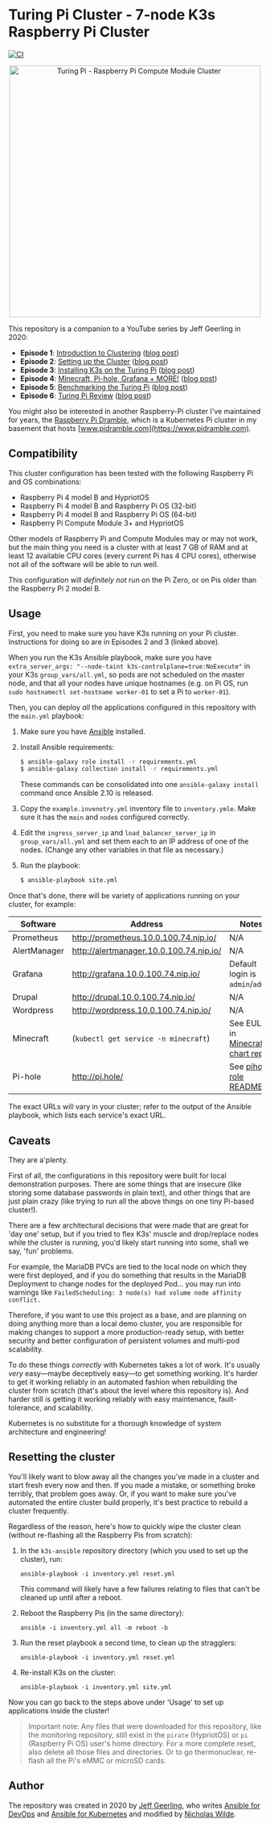 # Turing Pi Cluster - 7-node K3s Raspberry Pi Cluster

[![CI](https://github.com/geerlingguy/turing-pi-cluster/workflows/CI/badge.svg?branch=master&event=push)](https://github.com/geerlingguy/turing-pi-cluster/actions?query=workflow%3ACI)

<p align="center"><a href="https://www.youtube.com/watch?v=kgVz4-SEhbE"><img src="images/turing-pi-cluster-hero.jpg?raw=true" width="500" height="auto" alt="Turing Pi - Raspberry Pi Compute Module Cluster" /></a></p>

This repository is a companion to a YouTube series by Jeff Geerling in 2020:

  - **Episode 1**: [Introduction to Clustering](https://www.youtube.com/watch?v=kgVz4-SEhbE) ([blog post](https://www.jeffgeerling.com/blog/2020/raspberry-pi-cluster-episode-1-introduction-clusters))
  - **Episode 2**: [Setting up the Cluster](https://www.youtube.com/watch?v=xNndbfxMCLo) ([blog post](https://www.jeffgeerling.com/blog/2020/raspberry-pi-cluster-episode-2-setting-cluster))
  - **Episode 3**: [Installing K3s on the Turing Pi](https://www.youtube.com/watch?v=N4bfNefjBSw) ([blog post](https://www.jeffgeerling.com/blog/2020/pi-cluster-episode-3-installing-k3s-kubernetes-on-turing-pi))
  - **Episode 4**: [Minecraft, Pi-hole, Grafana + MORE!](https://www.youtube.com/watch?v=IafVCHkJbtI) ([blog post](https://www.jeffgeerling.com/blog/2020/raspberry-pi-cluster-episode-4-minecraft-pi-hole-grafana-and-more))
  - **Episode 5**: [Benchmarking the Turing Pi](https://www.youtube.com/watch?v=IoMxpndlDWI) ([blog post](https://www.jeffgeerling.com/blog/2020/raspberry-pi-cluster-episode-5-benchmarking-turing-pi))
  - **Episode 6**: [Turing Pi Review](https://www.youtube.com/watch?v=aApByQWqnV0) ([blog post](https://www.jeffgeerling.com/blog/2020/raspberry-pi-cluster-episode-6-turing-pi-review))

You might also be interested in another Raspberry-Pi cluster I've maintained for years, the [Raspberry Pi Dramble](https://www.pidramble.com), which is a Kubernetes Pi cluster in my basement that hosts [www.pidramble.com](https://www.pidramble.com).

## Compatibility

This cluster configuration has been tested with the following Raspberry Pi and OS combinations:

  - Raspberry Pi 4 model B and HypriotOS
  - Raspberry Pi 4 model B and Raspberry Pi OS (32-bit)
  - Raspberry Pi 4 model B and Raspberry Pi OS (64-bit)
  - Raspberry Pi Compute Module 3+ and HypriotOS

Other models of Raspberry Pi and Compute Modules may or may not work, but the main thing you need is a cluster with at least 7 GB of RAM and at least 12 available CPU cores (every current Pi has 4 CPU cores), otherwise not all of the software will be able to run well.

This configuration will _definitely not_ run on the Pi Zero, or on Pis older than the Raspberry Pi 2 model B.

## Usage

First, you need to make sure you have K3s running on your Pi cluster. Instructions for doing so are in Episodes 2 and 3 (linked above).

When you run the K3s Ansible playbook, make sure you have `extra_server_args: "--node-taint k3s-controlplane=true:NoExecute"` in your K3s `group_vars/all.yml`, so pods are not scheduled on the master node, and that all your nodes have unique hostnames (e.g. on Pi OS, run `sudo hostnamectl set-hostname worker-01` to set a Pi to `worker-01`).

Then, you can deploy _all_ the applications configured in this repository with the `main.yml` playbook:

  1. Make sure you have [Ansible](https://docs.ansible.com/ansible/latest/installation_guide/intro_installation.html) installed.
  2. Install Ansible requirements:

     ```bash
     $ ansible-galaxy role install -r requirements.yml
     $ ansible-galaxy collection install -r requirements.yml
     ```

     These commands can be consolidated into one `ansible-galaxy install` command once Ansible 2.10 is released.

  3. Copy the `example.invenotry.yml` inventory file to `inventory.ymle`. Make sure it has the `main` and `node`s configured correctly.
  4. Edit the `ingress_server_ip` and `load_balancer_server_ip` in `group_vars/all.yml` and set them each to an IP address of one of the nodes. (Change any other variables in that file as necessary.)
  5. Run the playbook:

     ```bash
     $ ansible-playbook site.yml
     ```

Once that's done, there will be variety of applications running on your cluster, for example:

| Software | Address | Notes |
| -------- | ------- | ------- |
| Prometheus | http://prometheus.10.0.100.74.nip.io/ | N/A |
| AlertManager | http://alertmanager.10.0.100.74.nip.io/ | N/A |
| Grafana | http://grafana.10.0.100.74.nip.io/ | Default login is `admin`/`admin` |
| Drupal | http://drupal.10.0.100.74.nip.io/ | N/A |
| Wordpress | http://wordpress.10.0.100.74.nip.io/ | N/A |
| Minecraft | (`kubectl get service -n minecraft`) | See EULA in [Minecraft chart repo](https://github.com/helm/charts/tree/master/stable/minecraft) |
| Pi-hole | http://pi.hole/ | See [pihole role README](roles/pihole/README.md) |

The exact URLs will vary in your cluster; refer to the output of the Ansible playbook, which lists each service's exact URL.

## Caveats

They are a'plenty.

First of all, the configurations in this repository were built for local demonstration purposes. There are some things that are insecure (like storing some database passwords in plain text), and other things that are just plain crazy (like trying to run all the above things on one tiny Pi-based cluster!).

There are a few architectural decisions that were made that are great for 'day one' setup, but if you tried to flex K3s' muscle and drop/replace nodes while the cluster is running, you'd likely start running into some, shall we say, 'fun' problems.

For example, the MariaDB PVCs are tied to the local node on which they were first deployed, and if you do something that results in the MariaDB Deployment to change nodes for the deployed Pod... you may run into warnings like `FailedScheduling: 3 node(s) had volume node affinity conflict.`

Therefore, if you want to use this project as a base, and are planning on doing anything more than a local demo cluster, you are responsible for making changes to support a more production-ready setup, with better security and better configuration of persistent volumes and multi-pod scalability.

To do these things _correctly_ with Kubernetes takes a lot of work. It's usually _very_ easy—maybe deceptively easy—to get something working. It's harder to get it working reliably in an automated fashion when rebuilding the cluster from scratch (that's about the level where this repository is). And harder still is getting it working reliably with easy maintenance, fault-tolerance, and scalability.

Kubernetes is no substitute for a thorough knowledge of system architecture and engineering!

## Resetting the cluster

You'll likely want to blow away all the changes you've made in a cluster and start fresh every now and then. If you made a mistake, or something broke terribly, that problem goes away. Or, if you want to make sure you've automated the entire cluster build properly, it's best practice to rebuild a cluster frequently.

Regardless of the reason, here's how to quickly wipe the cluster clean (without re-flashing all the Raspberry Pis from scratch):

  1. In the `k3s-ansible` repository directory (which you used to set up the cluster), run:

     ```
     ansible-playbook -i inventory.yml reset.yml
     ```

     This command will likely have a few failures relating to files that can't be cleaned up until after a reboot.

  2. Reboot the Raspberry Pis (in the same directory):

     ```
     ansible -i inventory.yml all -m reboot -b
     ```

  3. Run the reset playbook a second time, to clean up the stragglers:

     ```
     ansible-playbook -i inventory.yml reset.yml
     ```

  4. Re-install K3s on the cluster:

     ```
     ansible-playbook -i inventory.yml site.yml
     ```

Now you can go back to the steps above under 'Usage' to set up applications inside the cluster!

> Important note: Any files that were downloaded for this repository, like the monitoring repository, still exist in the `pirate` (HypriotOS) or `pi` (Raspberry Pi OS) user's home directory. For a more complete reset, also delete all those files and directories. Or to go thermonuclear, re-flash all the Pi's eMMC or microSD cards.

## Author

The repository was created in 2020 by [Jeff Geerling](https://www.jeffgeerling.com), who writes [Ansible for DevOps](https://www.ansiblefordevops.com) and [Ansible for Kubernetes](https://www.ansibleforkubernetes.com) and modified by [Nicholas Wilde](https://about.me/nicholas.wilde).
